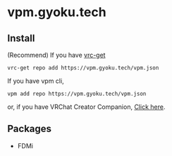 # vpm.gyoku.tech

## Install
(Recommend) If you have [vrc-get](https://github.com/anatawa12/vrc-get)

```vrc-get repo add https://vpm.gyoku.tech/vpm.json```

 If you have vpm cli,

```vpm add repo https://vpm.gyoku.tech/vpm.json```

or, if you have VRChat Creator Companion, [Click here](https://vpm.gyoku.tech/redirect).

## Packages
+ FDMi